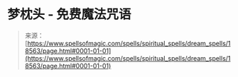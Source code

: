 <!--yml

category: 未分类

date: 2024-06-12 19:00:11

-->

# 梦枕头 - 免费魔法咒语

> 来源：[https://www.spellsofmagic.com/spells/spiritual_spells/dream_spells/18563/page.html#0001-01-01](https://www.spellsofmagic.com/spells/spiritual_spells/dream_spells/18563/page.html#0001-01-01)
